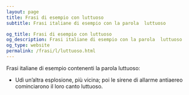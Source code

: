 ```yaml
---
layout: page
title: Frasi di esempio con luttuoso 
subtitle: Frasi italiane di esempio con la parola  luttuoso

og_title: Frasi di esempio con luttuoso 
og_description: Frasi italiane di esempio con la parola  luttuoso
og_type: website
permalink: /frasi/l/luttuoso.html
---
```


Frasi italiane di esempio contenenti la parola luttuoso:


- Udì un’altra esplosione, più vicina; poi le sirene di allarme antiaereo cominciarono il loro canto luttuoso.
